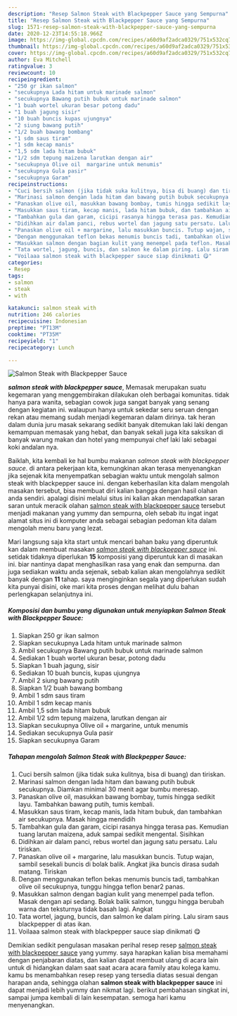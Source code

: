 ```yaml
---
description: "Resep Salmon Steak with Blackpepper Sauce yang Sempurna"
title: "Resep Salmon Steak with Blackpepper Sauce yang Sempurna"
slug: 1571-resep-salmon-steak-with-blackpepper-sauce-yang-sempurna
date: 2020-12-23T14:55:18.966Z
image: https://img-global.cpcdn.com/recipes/a60d9af2adca0329/751x532cq70/salmon-steak-with-blackpepper-sauce-foto-resep-utama.jpg
thumbnail: https://img-global.cpcdn.com/recipes/a60d9af2adca0329/751x532cq70/salmon-steak-with-blackpepper-sauce-foto-resep-utama.jpg
cover: https://img-global.cpcdn.com/recipes/a60d9af2adca0329/751x532cq70/salmon-steak-with-blackpepper-sauce-foto-resep-utama.jpg
author: Eva Mitchell
ratingvalue: 3
reviewcount: 10
recipeingredient:
- "250 gr ikan salmon"
- "secukupnya Lada hitam untuk marinade salmon"
- "secukupnya Bawang putih bubuk untuk marinade salmon"
- "1 buah wortel ukuran besar potong dadu"
- "1 buah jagung sisir"
- "10 buah buncis kupas ujungnya"
- "2 siung bawang putih"
- "1/2 buah bawang bombang"
- "1 sdm saus tiram"
- "1 sdm kecap manis"
- "1,5 sdm lada hitam bubuk"
- "1/2 sdm tepung maizena larutkan dengan air"
- "secukupnya Olive oil  margarine untuk menumis"
- "secukupnya Gula pasir"
- "secukupnya Garam"
recipeinstructions:
- "Cuci bersih salmon (jika tidak suka kulitnya, bisa di buang) dan tiriskan."
- "Marinasi salmon dengan lada hitam dan bawang putih bubuk secukupnya. Diamkan minimal 30 menit agar bumbu meresap."
- "Panaskan olive oil, masukkan bawang bombay, tumis hingga sedikit layu. Tambahkan bawang putih, tumis kembali."
- "Masukkan saus tiram, kecap manis, lada hitam bubuk, dan tambahkan air secukupnya. Masak hingga mendidih"
- "Tambahkan gula dan garam, cicipi rasanya hingga terasa pas. Kemudian tuang larutan maizena, aduk sampai sedikit mengental. Sisihkan"
- "Didihkan air dalam panci, rebus wortel dan jagung satu persatu. Lalu tiriskan."
- "Panaskan olive oil + margarine, lalu masukkan buncis. Tutup wajan, sambil sesekali buncis di bolak balik. Angkat jika buncis dirasa sudah matang. Tiriskan"
- "Dengan menggunakan teflon bekas menumis buncis tadi, tambahkan olive oil secukupnya, tunggu hingga teflon benar2 panas."
- "Masukkan salmon dengan bagian kulit yang menempel pada teflon. Masak dengan api sedang. Bolak balik salmon, tunggu hingga berubah warna dan teksturnya tidak basah lagi. Angkat"
- "Tata wortel, jagung, buncis, dan salmon ke dalam piring. Lalu siram saus blackpepper di atas ikan."
- "Voilaaa salmon steak with blackpepper sauce siap dinikmati 😋"
categories:
- Resep
tags:
- salmon
- steak
- with

katakunci: salmon steak with 
nutrition: 246 calories
recipecuisine: Indonesian
preptime: "PT13M"
cooktime: "PT35M"
recipeyield: "1"
recipecategory: Lunch

---
```



![Salmon Steak with Blackpepper Sauce](https://img-global.cpcdn.com/recipes/a60d9af2adca0329/751x532cq70/salmon-steak-with-blackpepper-sauce-foto-resep-utama.jpg)

<b><i>salmon steak with blackpepper sauce</i></b>, Memasak merupakan suatu kegemaran yang menggembirakan dilakukan oleh berbagai komunitas. tidak hanya para wanita, sebagian cowok juga sangat banyak yang senang dengan kegiatan ini. walaupun hanya untuk sekedar seru seruan dengan rekan atau memang sudah menjadi kegemaran dalam dirinya. tak heran dalam dunia juru masak sekarang sedikit banyak ditemukan laki laki dengan kemampuan memasak yang hebat, dan banyak sekali juga kita saksikan di banyak warung makan dan hotel yang mempunyai chef laki laki sebagai koki andalan nya.

Baiklah, kita kembali ke hal bumbu makanan <i>salmon steak with blackpepper sauce</i>. di antara pekerjaan kita, kemungkinan akan terasa menyenangkan jika sejenak kita menyempatkan sebagian waktu untuk mengolah salmon steak with blackpepper sauce ini. dengan keberhasilan kita dalam mengolah masakan tersebut, bisa membuat diri kalian bangga dengan hasil olahan anda sendiri. apalagi disini melalui situs ini kalian akan mendapatkan saran saran untuk meracik olahan <u>salmon steak with blackpepper sauce</u> tersebut menjadi makanan yang yummy dan sempurna, oleh sebab itu ingat ingat alamat situs ini di komputer anda sebagai sebagian pedoman kita dalam mengolah menu baru yang lezat.




Mari langsung saja kita start untuk mencari bahan baku yang diperuntuk kan dalam membuat masakan <u><i>salmon steak with blackpepper sauce</i></u> ini. setidak tidaknya diperlukan <b>15</b> komposisi yang diperuntuk kan di masakan ini. biar nantinya dapat menghasilkan rasa yang enak dan sempurna. dan juga sediakan waktu anda sejenak, sebab kalian akan mengolahnya sedikit banyak dengan <b>11</b> tahap. saya menginginkan segala yang diperlukan sudah kita punyai disini, oke mari kita proses dengan melihat dulu bahan perlengkapan selanjutnya ini.

<!--inarticleads1-->

##### Komposisi dan bumbu yang digunakan untuk menyiapkan Salmon Steak with Blackpepper Sauce:

1. Siapkan 250 gr ikan salmon
1. Siapkan secukupnya Lada hitam untuk marinade salmon
1. Ambil secukupnya Bawang putih bubuk untuk marinade salmon
1. Sediakan 1 buah wortel ukuran besar, potong dadu
1. Siapkan 1 buah jagung, sisir
1. Sediakan 10 buah buncis, kupas ujungnya
1. Ambil 2 siung bawang putih
1. Siapkan 1/2 buah bawang bombang
1. Ambil 1 sdm saus tiram
1. Ambil 1 sdm kecap manis
1. Ambil 1,5 sdm lada hitam bubuk
1. Ambil 1/2 sdm tepung maizena, larutkan dengan air
1. Siapkan secukupnya Olive oil + margarine, untuk menumis
1. Sediakan secukupnya Gula pasir
1. Siapkan secukupnya Garam




<!--inarticleads2-->

##### Tahapan mengolah Salmon Steak with Blackpepper Sauce:

1. Cuci bersih salmon (jika tidak suka kulitnya, bisa di buang) dan tiriskan.
1. Marinasi salmon dengan lada hitam dan bawang putih bubuk secukupnya. Diamkan minimal 30 menit agar bumbu meresap.
1. Panaskan olive oil, masukkan bawang bombay, tumis hingga sedikit layu. Tambahkan bawang putih, tumis kembali.
1. Masukkan saus tiram, kecap manis, lada hitam bubuk, dan tambahkan air secukupnya. Masak hingga mendidih
1. Tambahkan gula dan garam, cicipi rasanya hingga terasa pas. Kemudian tuang larutan maizena, aduk sampai sedikit mengental. Sisihkan
1. Didihkan air dalam panci, rebus wortel dan jagung satu persatu. Lalu tiriskan.
1. Panaskan olive oil + margarine, lalu masukkan buncis. Tutup wajan, sambil sesekali buncis di bolak balik. Angkat jika buncis dirasa sudah matang. Tiriskan
1. Dengan menggunakan teflon bekas menumis buncis tadi, tambahkan olive oil secukupnya, tunggu hingga teflon benar2 panas.
1. Masukkan salmon dengan bagian kulit yang menempel pada teflon. Masak dengan api sedang. Bolak balik salmon, tunggu hingga berubah warna dan teksturnya tidak basah lagi. Angkat
1. Tata wortel, jagung, buncis, dan salmon ke dalam piring. Lalu siram saus blackpepper di atas ikan.
1. Voilaaa salmon steak with blackpepper sauce siap dinikmati 😋




Demikian sedikit pengulasan masakan perihal resep resep <u>salmon steak with blackpepper sauce</u> yang yummy. saya harapkan kalian bisa memahami dengan penjabaran diatas, dan kalian dapat membuat ulang di acara lain untuk di hidangkan dalam saat saat acara acara family atau kolega kamu. kamu bs menambahkan resep resep yang tersedia diatas sesuai dengan harapan anda, sehingga olahan <b>salmon steak with blackpepper sauce</b> ini dapat menjadi lebih yummy dan nikmat lagi. berikut pembahasan singkat ini, sampai jumpa kembali di lain kesempatan. semoga hari kamu menyenangkan.
